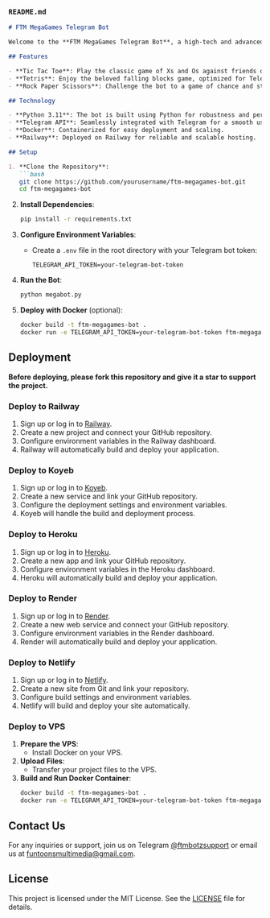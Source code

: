 
### `README.md`

```markdown
# FTM MegaGames Telegram Bot

Welcome to the **FTM MegaGames Telegram Bot**, a high-tech and advanced solution for interactive gaming directly within Telegram! This bot provides a range of engaging games, including Tic Tac Toe, Tetris, and Rock Paper Scissors.

## Features

- **Tic Tac Toe**: Play the classic game of Xs and Os against friends or the bot.
- **Tetris**: Enjoy the beloved falling blocks game, optimized for Telegram interaction.
- **Rock Paper Scissors**: Challenge the bot to a game of chance and strategy.

## Technology

- **Python 3.11**: The bot is built using Python for robustness and performance.
- **Telegram API**: Seamlessly integrated with Telegram for a smooth user experience.
- **Docker**: Containerized for easy deployment and scaling.
- **Railway**: Deployed on Railway for reliable and scalable hosting.

## Setup

1. **Clone the Repository**:
   ```bash
   git clone https://github.com/yourusername/ftm-megagames-bot.git
   cd ftm-megagames-bot
   ```

2. **Install Dependencies**:
   ```bash
   pip install -r requirements.txt
   ```

3. **Configure Environment Variables**:
   - Create a `.env` file in the root directory with your Telegram bot token:
     ```plaintext
     TELEGRAM_API_TOKEN=your-telegram-bot-token
     ```

4. **Run the Bot**:
   ```bash
   python megabot.py
   ```

5. **Deploy with Docker** (optional):
   ```bash
   docker build -t ftm-megagames-bot .
   docker run -e TELEGRAM_API_TOKEN=your-telegram-bot-token ftm-megagames-bot
   ```

## Deployment

**Before deploying, please fork this repository and give it a star to support the project.**

### Deploy to Railway
1. Sign up or log in to [Railway](https://railway.app/).
2. Create a new project and connect your GitHub repository.
3. Configure environment variables in the Railway dashboard.
4. Railway will automatically build and deploy your application.

### Deploy to Koyeb
1. Sign up or log in to [Koyeb](https://www.koyeb.com/).
2. Create a new service and link your GitHub repository.
3. Configure the deployment settings and environment variables.
4. Koyeb will handle the build and deployment process.

### Deploy to Heroku
1. Sign up or log in to [Heroku](https://www.heroku.com/).
2. Create a new app and link your GitHub repository.
3. Configure environment variables in the Heroku dashboard.
4. Heroku will automatically build and deploy your application.

### Deploy to Render
1. Sign up or log in to [Render](https://render.com/).
2. Create a new web service and connect your GitHub repository.
3. Configure environment variables in the Render dashboard.
4. Render will automatically build and deploy your application.

### Deploy to Netlify
1. Sign up or log in to [Netlify](https://www.netlify.com/).
2. Create a new site from Git and link your repository.
3. Configure build settings and environment variables.
4. Netlify will build and deploy your site automatically.

### Deploy to VPS
1. **Prepare the VPS**:
   - Install Docker on your VPS.
2. **Upload Files**:
   - Transfer your project files to the VPS.
3. **Build and Run Docker Container**:
   ```bash
   docker build -t ftm-megagames-bot .
   docker run -e TELEGRAM_API_TOKEN=your-telegram-bot-token ftm-megagames-bot
   ```

## Contact Us

For any inquiries or support, join us on Telegram [@ftmbotzsupport](https://t.me/ftmbotzsupport) or email us at funtoonsmultimedia@gmail.com.

## License

This project is licensed under the MIT License. See the [LICENSE](LICENSE) file for details.
```
